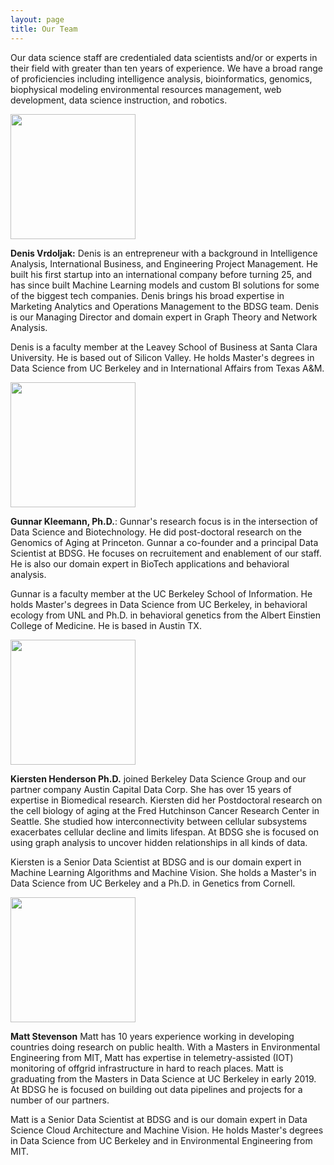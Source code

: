 ```yaml
---
layout: page
title: Our Team
---
```


Our data science staff are credentialed data scientists and/or or experts in their field with greater than ten years of experience. We have a broad range of proficiencies including intelligence analysis, bioinformatics, genomics,  biophysical modeling environmental resources management, web development, data science instruction, and robotics. 

  <div class="col-md-4" markdown="1">
  <img height="200px" class="center-block" src="../img/DVrdoljak.jpg">
  </div>

**Denis Vrdoljak:** Denis is an entrepreneur with a background in Intelligence Analysis, International Business, and Engineering Project Management. He built his first startup into an international company before turning 25, and has since built Machine Learning models and custom BI solutions for some of the biggest tech companies. Denis brings his broad expertise in Marketing Analytics and Operations Management to the BDSG team. Denis is our Managing Director and domain expert in Graph Theory and Network Analysis.

Denis is a faculty member at the Leavey School of Business at Santa Clara University. He is based out of Silicon Valley. He holds Master's degrees in  Data Science from UC Berkeley and in International Affairs from Texas A&M. 


  <div class="col-md-4" markdown="1">
  <img height="200px" class="center-block" src="../img/GKleemann.jpg">
  </div>


**Gunnar Kleemann, Ph.D.**: Gunnar's research focus is in the intersection of Data Science and Biotechnology. He did post-doctoral research on the Genomics of Aging at Princeton. Gunnar a co-founder and a principal Data Scientist at BDSG. He focuses on recruitement and enablement of our staff. He is also our domain expert in BioTech applications and behavioral analysis.

Gunnar is a faculty member at the UC Berkeley School of Information. He holds Master's degrees in Data Science from UC Berkeley, in behavioral ecology from UNL and Ph.D. in behavioral genetics from the Albert Einstien College of Medicine. He is based in Austin TX. 

  <div class="col-md-4" markdown="1">
  <img height="200px" class="center-block" src="../img/kiersten_orig.jpg">
  </div>

**Kiersten Henderson Ph.D.** joined Berkeley Data Science Group and our partner company Austin Capital Data Corp.  She has over 15 years of expertise in Biomedical research.  Kiersten did her Postdoctoral research on the cell biology of aging at the Fred Hutchinson Cancer Research Center in Seattle.  She studied how interconnectivity between cellular subsystems exacerbates cellular decline and limits lifespan. At BDSG she is focused on using graph analysis to uncover hidden relationships in all kinds of data. 

Kiersten is a Senior Data Scientist at BDSG and is our domain expert in Machine Learning Algorithms and Machine Vision. She holds a Master's in Data Science from UC Berkeley and a Ph.D. in Genetics from Cornell.

<div class="col-md-4" markdown="1">
  <img height="200px" class="center-block" src="../img/matt_orig.jpg">
  </div>

**Matt Stevenson**  Matt has 10 years experience  working in developing countries doing research on public health.  With a Masters in Environmental Engineering from MIT, Matt has expertise in telemetry-assisted (IOT) monitoring of offgrid infrastructure in hard to reach places. Matt is graduating from the Masters in Data Science at UC Berkeley in early 2019.  At BDSG he is focused on building out data pipelines and projects for a number of our partners. 

Matt is a Senior Data Scientist at BDSG and is our domain expert in Data Science Cloud Architecture and Machine Vision. He holds Master's degrees in  Data Science from UC Berkeley and in Environmental Engineering from MIT.


